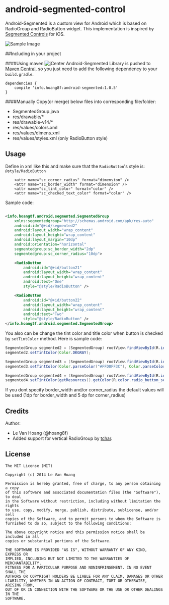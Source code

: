 android-segmented-control
=========================
Android-Segmented is a custom view for Android which is based on RadioGroup and RadioButton widget.
This implementation is inspired by [Segmented Controls](https://developer.apple.com/library/ios/documentation/userexperience/conceptual/UIKitUICatalog/UISegmentedControl.html) for iOS.


![Sample Image](https://raw.githubusercontent.com/hoang8f/android-segmented-control/master/screenshot/screenshot3.png)

##Including in your project

####Using maven    ![jCenter](https://api.bintray.com/packages/hoang8f/maven/info.hoang8f%3Aandroid-segmented/images/download.svg)
Android-Segmented Library is pushed to [Maven Central](https://bintray.com/hoang8f/maven/info.hoang8f%3Aandroid-segmented/view), so you just need to add the following dependency to your `build.gradle`.

    dependencies {
        compile 'info.hoang8f:android-segmented:1.0.5'
    }

####Manually
Copy(or merge) below files into corresponding file/folder:
  + SegmentedGroup.java
  + res/drawable/*
  + res/drawable-v14/*
  + res/values/colors.xml
  + res/values/dimens.xml
  + res/values/styles.xml (only RadioButton style)

Usage
-----
Define in xml like this and make sure that the `RadioButton`'s style is: `@style/RadioButton`

        <attr name="sc_corner_radius" format="dimension" />
        <attr name="sc_border_width" format="dimension" />
        <attr name="sc_tint_color" format="color" />
        <attr name="sc_checked_text_color" format="color" />

Sample code:
```xml

<info.hoang8f.android.segmented.SegmentedGroup
    xmlns:segmentedgroup="http://schemas.android.com/apk/res-auto"
    android:id="@+id/segmented2"
    android:layout_width="wrap_content"
    android:layout_height="wrap_content"
    android:layout_margin="10dp"
    android:orientation="horizontal"
    segmentedgroup:sc_border_width="2dp"
    segmentedgroup:sc_corner_radius="10dp">

    <RadioButton
        android:id="@+id/button21"
        android:layout_width="wrap_content"
        android:layout_height="wrap_content"
        android:text="One"
        style="@style/RadioButton" />

    <RadioButton
        android:id="@+id/button22"
        android:layout_width="wrap_content"
        android:layout_height="wrap_content"
        android:text="Two"
        style="@style/RadioButton" />
</info.hoang8f.android.segmented.SegmentedGroup>
```

You also can be change the tint color and title color when button is checked by `setTintColor` method.
Here is sample code:

```java
SegmentedGroup segmented2 = (SegmentedGroup) rootView.findViewById(R.id.segmented2);
segmented2.setTintColor(Color.DKGRAY);

SegmentedGroup segmented3 = (SegmentedGroup) rootView.findViewById(R.id.segmented3);
segmented3.setTintColor(Color.parseColor("#FFD0FF3C"), Color.parseColor("#FF7B07B2"));

SegmentedGroup segmented4 = (SegmentedGroup) rootView.findViewById(R.id.segmented4);
segmented4.setTintColor(getResources().getColor(R.color.radio_button_selected_color));
```
If you dont specify border_width and/or corner_radius the default values will be used (1dp for border_width and 5 dp for corner_radius)

Credits
-------
Author: 
* Le Van Hoang (@hoang8f)
* Added support for vertical RadioGroup by [tchar](https://github.com/tchar).

License
-------
    The MIT License (MIT)
    
    Copyright (c) 2014 Le Van Hoang
    
    Permission is hereby granted, free of charge, to any person obtaining a copy
    of this software and associated documentation files (the "Software"), to deal
    in the Software without restriction, including without limitation the rights
    to use, copy, modify, merge, publish, distribute, sublicense, and/or sell
    copies of the Software, and to permit persons to whom the Software is
    furnished to do so, subject to the following conditions:
    
    The above copyright notice and this permission notice shall be included in all
    copies or substantial portions of the Software.
    
    THE SOFTWARE IS PROVIDED "AS IS", WITHOUT WARRANTY OF ANY KIND, EXPRESS OR
    IMPLIED, INCLUDING BUT NOT LIMITED TO THE WARRANTIES OF MERCHANTABILITY,
    FITNESS FOR A PARTICULAR PURPOSE AND NONINFRINGEMENT. IN NO EVENT SHALL THE
    AUTHORS OR COPYRIGHT HOLDERS BE LIABLE FOR ANY CLAIM, DAMAGES OR OTHER
    LIABILITY, WHETHER IN AN ACTION OF CONTRACT, TORT OR OTHERWISE, ARISING FROM,
    OUT OF OR IN CONNECTION WITH THE SOFTWARE OR THE USE OR OTHER DEALINGS IN THE
    SOFTWARE.

